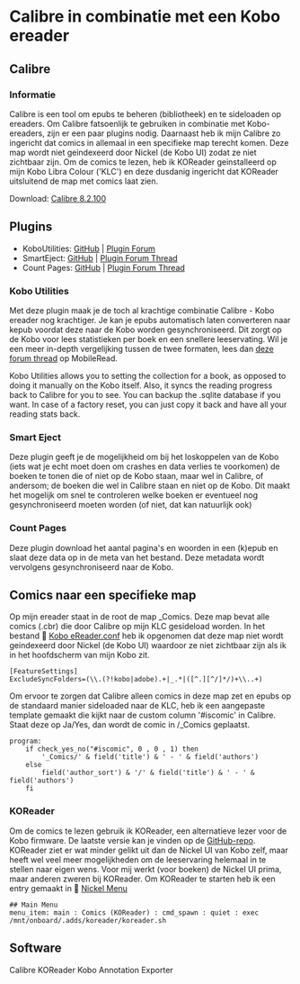 # Calibre in combinatie met een Kobo ereader
## Calibre
### Informatie
Calibre is een tool om epubs te beheren (bibliotheek) en te sideloaden op ereaders. Om Calibre fatsoenlijk te gebruiken in combinatie met Kobo-ereaders, zijn er een paar plugins nodig. Daarnaast heb ik mijn Calibre zo ingericht dat comics in allemaal in een specifieke map terecht komen. Deze map wordt niet geindexeerd door Nickel (de Kobo UI) zodat ze niet zichtbaar zijn. Om de comics te lezen, heb ik KOReader geinstalleerd op mijn Kobo Libra Colour ('KLC') en deze dusdanig ingericht dat KOReader uitsluitend de map met comics laat zien. 

Download: [Calibre 8.2.100](https://calibre-ebook.com/download)

## Plugins

- KoboUtilities: [GitHub](https://github.com/majutsushi/kobo-utilities/tree/main) | [Plugin Forum](https://www.mobileread.com/forums/showthread.php?t=215339)
- SmartEject: [GitHub](https://github.com/JimmXinu/SmartEject) | [Plugin Forum Thread](https://www.mobileread.com/forums/showthread.php?t=192950&page=8)
- Count Pages: [GitHub](https://github.com/kiwidude68/calibre_plugins/tree/main/count_pages) | [Plugin Forum Thread](https://www.mobileread.com/forums/showthread.php?t=134000)


### Kobo Utilities
Met deze plugin maak je de toch al krachtige combinatie Calibre - Kobo ereader nog krachtiger. Je kan je epubs automatisch laten converteren naar kepub voordat deze naar de Kobo worden gesynchroniseerd. Dit zorgt op de Kobo voor lees statistieken per boek en een snellere leeservating. Wil je een meer in-depth vergelijking tussen de twee formaten, lees dan [deze forum thread](https://www.mobileread.com/forums/showthread.php?t=343765) op MobileRead. 

Kobo Utilities allows you to setting the collection for a book, as opposed to doing it manually on the Kobo itself. Also, it syncs the reading progress back to Calibre for you to see. You can backup the .sqlite database if you want. In case of a factory reset, you can just copy it back and have all your reading stats back. 

### Smart Eject
Deze plugin geeft je de mogelijkheid om bij het loskoppelen van de Kobo (iets wat je echt moet doen om crashes en data verlies te voorkomen) de boeken te tonen die of niet op de Kobo staan, maar wel in Calibre, of andersom; de boeken die wel in Calibre staan en niet op de Kobo. Dit maakt het mogelijk om snel te controleren welke boeken er eventueel nog gesynchroniseerd moeten worden (of niet, dat kan natuurlijk ook)

### Count Pages
Deze plugin download het aantal pagina's en woorden in een (k)epub en slaat deze data op in de meta van het bestand. Deze metadata wordt vervolgens gesynchroniseerd naar de Kobo.

## Comics naar een specifieke map
Op mijn ereader staat in de root de map _Comics. Deze map bevat alle comics (.cbr) die door Calibre op mijn KLC gesideload worden. In het bestand 📁 [Kobo eReader.conf](https://github.com/jacobfresco/kobo-misc/blob/main/calibre/Kobo%20eReader.conf) heb ik opgenomen dat deze map niet wordt geindexeerd door Nickel (de Kobo UI) waardoor ze niet zichtbaar zijn als ik in het hoofdscherm van mijn Kobo zit. 

```
[FeatureSettings]
ExcludeSyncFolders=(\\.(?!kobo|adobe).+|_.*|([^.][^/]*/)+\\..+)
```

Om ervoor te zorgen dat Calibre alleen comics in deze map zet en epubs op de standaard manier sideloaded naar de KLC, heb ik een aangepaste template gemaakt die kijkt naar de custom column '#iscomic' in Calibre. Staat deze op Ja/Yes, dan wordt de comic in /_Comics geplaatst.

```calibre
program:
	if check_yes_no("#iscomic", 0 , 0 , 1) then
		'_Comics/' & field('title') & ' - ' & field('authors')
	else
		field('author_sort') & '/' & field('title') & ' - ' & field('authors')
	fi
```

### KOReader
Om de comics te lezen gebruik ik KOReader, een alternatieve lezer voor de Kobo firmware. De laatste versie kan je vinden op de [GitHub-repo](https://github.com/koreader/koreader/releases). KOReader ziet er wat minder gelikt uit dan de Nickel UI van Kobo zelf, maar heeft wel veel meer mogelijkheden om de leeservaring helemaal in te stellen naar eigen wens. Voor mij werkt (voor boeken) de Nickel UI prima, maar anderen zweren bij KOReader. Om KOReader te starten heb ik een entry gemaakt in 📁 [Nickel Menu](https://github.com/jacobfresco/kobo-misc/tree/main/nickel-menu)

```
## Main Menu
menu_item: main : Comics (KOReader) : cmd_spawn : quiet : exec /mnt/onboard/.adds/koreader/koreader.sh
```

## Software

Calibre
KOReader
Kobo Annotation Exporter

